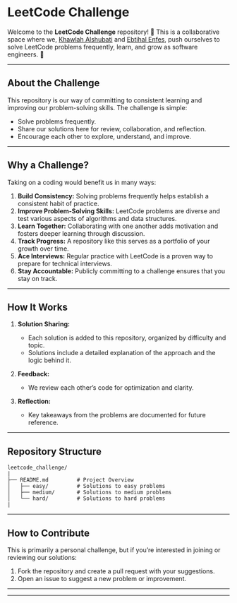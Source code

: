 # LeetCode Challenge

Welcome to the **LeetCode Challenge** repository! 🎉 This is a collaborative space where we, [Khawlah Alshubati](https://github.com/alshubati99) and [Ebtihal Enfes](https://github.com/EEbtihal), push ourselves to solve LeetCode problems frequently, learn, and grow as software engineers. 💪

---

## About the Challenge

This repository is our way of committing to consistent learning and improving our problem-solving skills. The challenge is simple:

- Solve problems frequently.
- Share our solutions here for review, collaboration, and reflection.
- Encourage each other to explore, understand, and improve.

---

## Why a Challenge?

Taking on a coding would benefit us in many ways:

1. **Build Consistency:** Solving problems frequently helps establish a consistent habit of practice.
2. **Improve Problem-Solving Skills:** LeetCode problems are diverse and test various aspects of algorithms and data structures.
3. **Learn Together:** Collaborating with one another adds motivation and fosters deeper learning through discussion.
4. **Track Progress:** A repository like this serves as a portfolio of your growth over time.
5. **Ace Interviews:** Regular practice with LeetCode is a proven way to prepare for technical interviews.
6. **Stay Accountable:** Publicly committing to a challenge ensures that you stay on track.

---

## How It Works

1. **Solution Sharing:**
   - Each solution is added to this repository, organized by difficulty and topic.
   - Solutions include a detailed explanation of the approach and the logic behind it.

2. **Feedback:**
   - We review each other’s code for optimization and clarity.

3. **Reflection:**
   - Key takeaways from the problems are documented for future reference.

---

## Repository Structure

```
leetcode_challenge/
|
├── README.md         # Project Overview
│   ├── easy/         # Solutions to easy problems
│   ├── medium/       # Solutions to medium problems
│   └── hard/         # Solutions to hard problems
|

```

---

## How to Contribute

This is primarily a personal challenge, but if you’re interested in joining or reviewing our solutions:

1. Fork the repository and create a pull request with your suggestions.
2. Open an issue to suggest a new problem or improvement.

---



---


